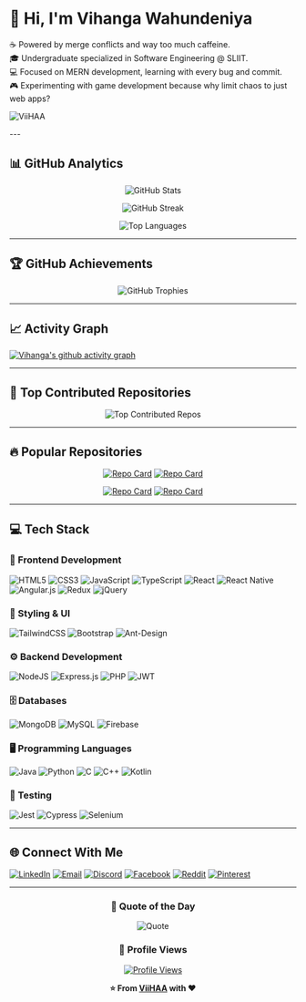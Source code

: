 # 💫 Hi, I'm Vihanga Wahundeniya

☕ Powered by merge conflicts and way too much caffeine.  
🎓 Undergraduate specialized in Software Engineering @ SLIIT.  
💻 Focused on MERN development, learning with every bug and commit.  
🎮 Experimenting with game development because why limit chaos to just web apps?

<p align="left"> <img src="https://komarev.com/ghpvc/?username=ViiHAA&label=Profile%20views&color=0e75b6&style=flat" alt="ViiHAA" /> </p>
---

## 📊 GitHub Analytics

<div align="center">
  
![GitHub Stats](https://github-readme-stats.vercel.app/api?username=ViiHAA&theme=blue-green&hide_border=false&include_all_commits=true&count_private=true&show_icons=true)

![GitHub Streak](https://nirzak-streak-stats.vercel.app/?user=ViiHAA&theme=blue-green&hide_border=false)

![Top Languages](https://github-readme-stats.vercel.app/api/top-langs/?username=ViiHAA&theme=blue-green&hide_border=false&include_all_commits=true&count_private=true&layout=compact)

</div>

---

## 🏆 GitHub Achievements

<div align="center">

![GitHub Trophies](https://github-profile-trophy.vercel.app/?username=ViiHAA&theme=blue-green&no-frame=false&no-bg=false&margin-w=4&row=2&column=4)

</div>

---

## 📈 Activity Graph

[![Vihanga's github activity graph](https://github-readme-activity-graph.vercel.app/graph?username=ViiHAA&theme=react-dark&hide_border=true)](https://github.com/ViiHAA)

---

## 🌟 Top Contributed Repositories

<div align="center">

![Top Contributed Repos](https://github-contributor-stats.vercel.app/api?username=ViiHAA&limit=5&theme=blue-green&combine_all_yearly_contributions=true)

</div>

---

## 🔥 Popular Repositories

<div align="center">

[![Repo Card](https://github-readme-stats.vercel.app/api/pin/?username=ViiHAA&repo=REPO_NAME_1&theme=blue-green)](https://github.com/ViiHAA/REPO_NAME_1)
[![Repo Card](https://github-readme-stats.vercel.app/api/pin/?username=ViiHAA&repo=REPO_NAME_2&theme=blue-green)](https://github.com/ViiHAA/REPO_NAME_2)

[![Repo Card](https://github-readme-stats.vercel.app/api/pin/?username=ViiHAA&repo=REPO_NAME_3&theme=blue-green)](https://github.com/ViiHAA/REPO_NAME_3)
[![Repo Card](https://github-readme-stats.vercel.app/api/pin/?username=ViiHAA&repo=REPO_NAME_4&theme=blue-green)](https://github.com/ViiHAA/REPO_NAME_4)

</div>

---

## 💻 Tech Stack

### 🎨 Frontend Development
![HTML5](https://img.shields.io/badge/html5-%23E34F26.svg?style=for-the-badge&logo=html5&logoColor=white) ![CSS3](https://img.shields.io/badge/css3-%231572B6.svg?style=for-the-badge&logo=css3&logoColor=white) ![JavaScript](https://img.shields.io/badge/javascript-%23323330.svg?style=for-the-badge&logo=javascript&logoColor=%23F7DF1E) ![TypeScript](https://img.shields.io/badge/typescript-%23007ACC.svg?style=for-the-badge&logo=typescript&logoColor=white) ![React](https://img.shields.io/badge/react-%2320232a.svg?style=for-the-badge&logo=react&logoColor=%2361DAFB) ![React Native](https://img.shields.io/badge/react_native-%2320232a.svg?style=for-the-badge&logo=react&logoColor=%2361DAFB) ![Angular.js](https://img.shields.io/badge/angular.js-%23E23237.svg?style=for-the-badge&logo=angularjs&logoColor=white) ![Redux](https://img.shields.io/badge/redux-%23593d88.svg?style=for-the-badge&logo=redux&logoColor=white) ![jQuery](https://img.shields.io/badge/jquery-%230769AD.svg?style=for-the-badge&logo=jquery&logoColor=white)

### 🎨 Styling & UI
![TailwindCSS](https://img.shields.io/badge/tailwindcss-%2338B2AC.svg?style=for-the-badge&logo=tailwind-css&logoColor=white) ![Bootstrap](https://img.shields.io/badge/bootstrap-%238511FA.svg?style=for-the-badge&logo=bootstrap&logoColor=white) ![Ant-Design](https://img.shields.io/badge/-AntDesign-%230170FE?style=for-the-badge&logo=ant-design&logoColor=white)

### ⚙️ Backend Development
![NodeJS](https://img.shields.io/badge/node.js-6DA55F?style=for-the-badge&logo=node.js&logoColor=white) ![Express.js](https://img.shields.io/badge/express.js-%23404d59.svg?style=for-the-badge&logo=express&logoColor=%2361DAFB) ![PHP](https://img.shields.io/badge/php-%23777BB4.svg?style=for-the-badge&logo=php&logoColor=white) ![JWT](https://img.shields.io/badge/JWT-black?style=for-the-badge&logo=JSON%20web%20tokens)

### 🗄️ Databases
![MongoDB](https://img.shields.io/badge/MongoDB-%234ea94b.svg?style=for-the-badge&logo=mongodb&logoColor=white) ![MySQL](https://img.shields.io/badge/mysql-4479A1.svg?style=for-the-badge&logo=mysql&logoColor=white) ![Firebase](https://img.shields.io/badge/firebase-%23039BE5.svg?style=for-the-badge&logo=firebase)

### 🖥️ Programming Languages
![Java](https://img.shields.io/badge/java-%23ED8B00.svg?style=for-the-badge&logo=openjdk&logoColor=white) ![Python](https://img.shields.io/badge/python-3670A0?style=for-the-badge&logo=python&logoColor=ffdd54) ![C](https://img.shields.io/badge/c-%2300599C.svg?style=for-the-badge&logo=c&logoColor=white) ![C++](https://img.shields.io/badge/c++-%2300599C.svg?style=for-the-badge&logo=c%2B%2B&logoColor=white) ![Kotlin](https://img.shields.io/badge/kotlin-%237F52FF.svg?style=for-the-badge&logo=kotlin&logoColor=white)

### 🧪 Testing
![Jest](https://img.shields.io/badge/-jest-%23C21325?style=for-the-badge&logo=jest&logoColor=white) ![Cypress](https://img.shields.io/badge/-cypress-%23E5E5E5?style=for-the-badge&logo=cypress&logoColor=058a5e) ![Selenium](https://img.shields.io/badge/-selenium-%43B02A?style=for-the-badge&logo=selenium&logoColor=white)

---

## 🌐 Connect With Me

[![LinkedIn](https://img.shields.io/badge/LinkedIn-%230077B5.svg?logo=linkedin&logoColor=white)](https://www.linkedin.com/in/vihanga-wahundeniya) [![Email](https://img.shields.io/badge/Email-D14836?logo=gmail&logoColor=white)](mailto:vwahundeniya@gmail.com) [![Discord](https://img.shields.io/badge/Discord-%237289DA.svg?logo=discord&logoColor=white)](https://discord.gg/9saVF6PrsK) [![Facebook](https://img.shields.io/badge/Facebook-%231877F2.svg?logo=Facebook&logoColor=white)](https://facebook.com/vihasandakel) [![Reddit](https://img.shields.io/badge/Reddit-%23FF4500.svg?logo=Reddit&logoColor=white)](https://reddit.com/user/Vhite_Wanilla) [![Pinterest](https://img.shields.io/badge/Pinterest-%23E60023.svg?logo=Pinterest&logoColor=white)](https://pinterest.com/vihangawahundeniya)

---

<div align="center">

### 💭 Quote of the Day
![Quote](https://quotes-github-readme.vercel.app/api?type=horizontal&theme=dark)

### 👀 Profile Views
[![Profile Views](https://visitcount.itsvg.in/api?id=ViiHAA&icon=5&color=13)](https://visitcount.itsvg.in)

**⭐ From [ViiHAA](https://github.com/ViiHAA) with ❤️**

</div>